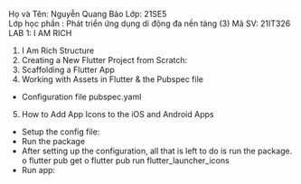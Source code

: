 Họ và Tên: Nguyễn Quang Bảo
Lớp: 21SE5	
Lớp học phần : Phát triển ứng dụng di động đa nền tảng (3)
Mã SV: 21IT326
LAB 1: I AM RICH
1.	I Am Rich Structure
2.	Creating a New Flutter Project from Scratch: 
3.	Scaffolding a Flutter App
4. Working with Assets in Flutter & the Pubspec file
-	Configuration file pubspec.yaml
5. How to Add App Icons to the iOS and Android Apps
-	Setup the config file: 
-	Run the package 
-	After setting up the configuration, all that is left to do is run the package.
o	flutter pub get
o	flutter pub run flutter_launcher_icons
-	Run app: 

 


